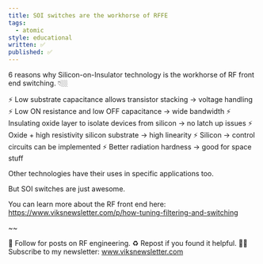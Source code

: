 ```yaml
---
title: SOI switches are the workhorse of RFFE
tags:
  - atomic
style: educational
written: ✅
published: ✅
---
```

6 reasons why Silicon-on-Insulator technology is the workhorse of RF front end switching. 👇🏼

⚡️ Low substrate capacitance allows transistor stacking ‭‭→ voltage handling
⚡️ Low ON resistance and low OFF capacitance → wide bandwidth
⚡️ Insulating oxide layer to isolate devices from silicon → no latch up issues
⚡️ Oxide + high resistivity silicon substrate → high linearity
⚡️ Silicon → control circuits can be implemented
⚡️ Better radiation hardness → good for space stuff

Other technologies have their uses in specific applications too.

But SOI switches are just awesome.

You can learn more about the RF front end here: https://www.viksnewsletter.com/p/how-tuning-filtering-and-switching

~~

🔔 Follow for posts on RF engineering.
♻️ Repost if you found it helpful.
✍🏼 Subscribe to my newsletter: www.viksnewsletter.com